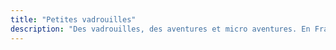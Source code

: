 ```yaml
---
title: "Petites vadrouilles"
description: "Des vadrouilles, des aventures et micro aventures. En France, Belgique et ailleurs dans le monde."
---
```

